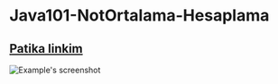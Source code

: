 # Java101-NotOrtalama-Hesaplama

## [Patika linkim ](https://app.patika.dev/pncili)

![Example's screenshot](/firstq/Java101-NotOrtalama-Hesaplama/Ekran%20g%C3%B6r%C3%BCnt%C3%BCs%C3%BC%202022-07-24%20232642.png)

